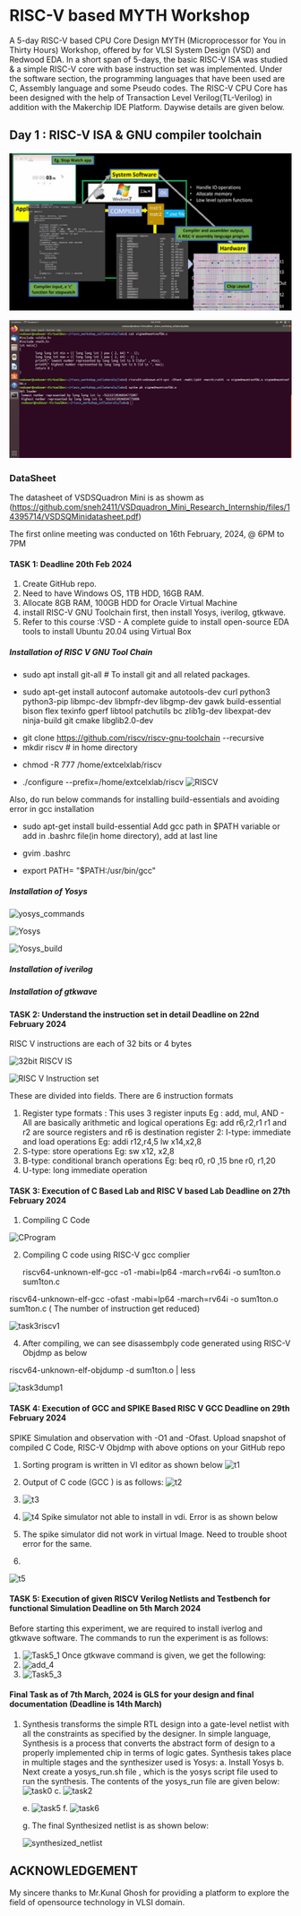# RISC-V based MYTH Workshop
A 5-day RISC-V based CPU Core Design MYTH (Microprocessor for You in Thirty Hours) Workshop, offered by for VLSI System Design (VSD) and Redwood EDA. In a short span of 5-days, the basic RISC-V ISA was studied & a simple RISC-V core with base instruction set was implemented. Under the software section, the programming languages that have been used are C, Assembly language and some Pseudo codes. The RISC-V CPU Core has been designed with the help of Transaction Level Verilog(TL-Verilog) in addition with the Makerchip IDE Platform. Daywise details are given below.

## Day 1 : RISC-V ISA & GNU compiler toolchain  
![App_to_Hardware](https://github.com/sneh2411/RISC-V-Based-Myth/blob/f765950e465c86ba00eef1e9cb441ff8340d7fc5/App_to_Hardware.jpg)


![image](https://github.com/sneh2411/RISC-V-Based-Myth/blob/8919e168c5ca06416c61a442813260dee3146a5c/pic2.png)

  ### DataSheet 

 The datasheet of VSDSQuadron Mini is as showm as (https://github.com/sneh2411/VSDquadron_Mini_Research_Internship/files/14395714/VSDSQMinidatasheet.pdf)


The first online meeting was conducted on 16th February, 2024, @ 6PM to 7PM

#### TASK 1: Deadline 20th Feb 2024

1. Create GitHub repo. 
2. Need to have Windows OS, 1TB HDD, 16GB RAM.
3. Allocate 8GB RAM, 100GB HDD for Oracle Virtual Machine 
4. install RISC-V GNU Toolchain first, then install Yosys, iverilog, gtkwave. 
5. Refer to this course :VSD - A complete guide to install open-source EDA tools to install Ubuntu 20.04 using Virtual Box


##### Installation of RISC V GNU Tool Chain
+ sudo apt install git-all   # To install git and all related packages.
- sudo apt-get install autoconf automake autotools-dev curl python3 python3-pip libmpc-dev libmpfr-dev libgmp-dev gawk build-essential bison flex texinfo gperf libtool patchutils bc zlib1g-dev libexpat-dev ninja-build git cmake libglib2.0-dev
* git clone https://github.com/riscv/riscv-gnu-toolchain --recursive
* mkdir riscv   # in home directory
+ chmod -R 777 /home/extcelxlab/riscv
- ./configure --prefix=/home/extcelxlab/riscv
![RISCV](https://github.com/sneh2411/VSDquadron_Mini_Research_Internship/assets/46631767/db85b633-59cd-4c0c-a287-77d87586cd43)


Also, do run below commands for installing build-essentials and avoiding error in gcc installation
-  sudo apt-get install build-essential
 Add gcc path in $PATH variable or add in .bashrc file(in home directory), add at last line
+  gvim .bashrc
*   export PATH= "$PATH:/usr/bin/gcc"

##### Installation of Yosys

![yosys_commands](https://github.com/sneh2411/VSDquadron_Mini_Research_Internship/assets/46631767/5a795fd4-a264-4139-a32e-f2c34ed8fd0c)


![Yosys](https://github.com/sneh2411/VSDquadron_Mini_Research_Internship/assets/46631767/f5fb406d-6d11-4506-bd7d-da84f4d0009a)

![Yosys_build](https://github.com/sneh2411/VSDquadron_Mini_Research_Internship/assets/46631767/fc93dd8c-8e8f-47fd-bb76-88106cefe6a4)

##### Installation of iverilog




##### Installation of gtkwave



#### TASK 2: Understand the instruction set in detail     Deadline on 22nd February 2024
RISC V instructions are each of 32 bits or 4 bytes

![32bit RISCV IS](https://github.com/sneh2411/VSDquadron_Mini_Research_Internship/assets/46631767/a7873ec1-9282-4294-96bd-1168d31eb1f5)


![RISC V Instruction set](https://github.com/sneh2411/VSDquadron_Mini_Research_Internship/assets/46631767/99e4278e-5b3d-4b94-84de-33eea7b33c35)

These are divided into fields.
There are 6 instruction formats 
1. Register type formats : This uses 3 register inputs Eg : add, mul, AND - All are basically arithmetic and logical operations
 Eg: add r6,r2,r1   r1 and r2 are source registers and r6 is destination register
2: I-type: immediate and load operations 
Eg: addi r12,r4,5
    lw x14,x2,8
3. S-type: store operations 
Eg: sw x12, x2,8
4. B-type: conditional branch operations 
Eg: beq r0, r0 ,15
    bne r0, r1,20
5. U-type: long immediate operation
#### TASK 3: Execution of C Based Lab and RISC V based Lab   Deadline on 27th February 2024
1. Compiling C Code

![CProgram](https://github.com/sneh2411/VSDquadron_Mini_Research_Internship/assets/46631767/e9b370ea-38a1-4df5-abfc-92ea712399ce)

2. Compiling C code using RISC-V gcc complier

   riscv64-unknown-elf-gcc -o1 -mabi=lp64 -march=rv64i -o sum1ton.o sum1ton.c

riscv64-unknown-elf-gcc -ofast -mabi=lp64 -march=rv64i -o sum1ton.o sum1ton.c  ( The number of instruction get reduced)
   
   ![task3riscv1](https://github.com/sneh2411/VSDquadron_Mini_Research_Internship/assets/46631767/321f95e4-7717-434b-9eb0-ffe2eb9c4468)

4.  After compiling, we can see disassembply code generated using RISC-V Objdmp as below

 riscv64-unknown-elf-objdump -d sum1ton.o | less

![task3dump1](https://github.com/sneh2411/VSDquadron_Mini_Research_Internship/assets/46631767/7fc41f45-664d-4275-a811-656d983ef96c)
#### TASK 4: Execution of GCC and SPIKE Based RISC V GCC   Deadline on 29th February 2024
SPIKE Simulation and observation with -O1 and -Ofast. 
Upload snapshot of compiled C Code, RISC-V Objdmp with above options on your GitHub repo
1. Sorting program is written in VI editor as shown below
   ![t1](https://github.com/sneh2411/VSDquadron_Mini_Research_Internship/assets/46631767/898bbb3d-ca4d-4702-8714-6dcd44354a6f)

2. Output of C code (GCC ) is as follows:
   ![t2](https://github.com/sneh2411/VSDquadron_Mini_Research_Internship/assets/46631767/77435bdd-d80a-45a3-b0b0-d08470018a4e)

3. ![t3](https://github.com/sneh2411/VSDquadron_Mini_Research_Internship/assets/46631767/8f024994-56a0-4753-83b7-2fe8a67e7468)
4. ![t4](https://github.com/sneh2411/VSDquadron_Mini_Research_Internship/assets/46631767/5cd19937-2b6f-440d-8590-69e36d4f3b8f)
Spike simulator not able to install  in vdi. Error is as shown below
5. The spike simulator did not work in virtual Image. Need to trouble shoot error for the same.
6.
![t5](https://github.com/sneh2411/VSDquadron_Mini_Research_Internship/assets/46631767/dcbfdd09-f2dc-4e19-9a45-7481b7d26eed)
  
#### TASK 5: Execution of  given RISCV Verilog Netlists and Testbench for functional Simulation   Deadline on 5th March 2024
Before starting this experiment, we are required to install iverlog and gtkwave software. The commands to run the experiment is as follows:
1. ![Task5_1](https://github.com/sneh2411/VSDquadron_Mini_Research_Internship/assets/46631767/ddc83b4d-bdc8-4f53-81b0-bd2b1598ff2f)
Once gtkwave command is given, we get the following:
3. ![add_4](https://github.com/sneh2411/VSDquadron_Mini_Research_Internship/assets/46631767/6fe9a5f0-75b7-4d73-b9e7-19e4eef5e2de)
4. ![Task5_3](https://github.com/sneh2411/VSDquadron_Mini_Research_Internship/assets/46631767/7dcd68db-2dab-438e-83d0-5ae3f5b7b14e)
#### Final Task as of 7th March, 2024 is GLS for your design and final documentation (Deadline is 14th March)
1. Synthesis transforms the simple RTL design into a gate-level netlist with all the constraints as specified by the designer. In simple language, Synthesis is a process that converts the abstract form of design to a properly implemented chip in terms of logic gates.
   Synthesis takes place in multiple stages and the synthesizer used is Yosys:
   a. Install Yosys
   b. Next create a yosys_run.sh file , which is the yosys script file used to run the synthesis.
     The contents of the yosys_run file are given below:
       ![task0](https://github.com/sneh2411/VSDquadron_Mini_Research_Internship/assets/46631767/a5704b62-868b-4bb3-8022-ef7521ad59f0)
   c.  ![task2](https://github.com/sneh2411/VSDquadron_Mini_Research_Internship/assets/46631767/5388fa0f-c214-45ac-bfe5-7de6faf20b9f)
  
   e. ![task5](https://github.com/sneh2411/VSDquadron_Mini_Research_Internship/assets/46631767/5f439b1e-70d9-4735-aa29-955522396dda)
   f. ![task6](https://github.com/sneh2411/VSDquadron_Mini_Research_Internship/assets/46631767/885666a4-a0f2-45e0-8f32-b6a46a3899ed)

   g. The final Synthesized netlist is as shown below:

    ![synthesized_netlist](https://github.com/sneh2411/VSDquadron_Mini_Research_Internship/assets/46631767/39c66cbc-7cb0-41b1-9f24-f0568c6b8705)

## ACKNOWLEDGEMENT
My sincere thanks to Mr.Kunal Ghosh for providing a platform to explore the field of opensource technology in VLSI domain.


